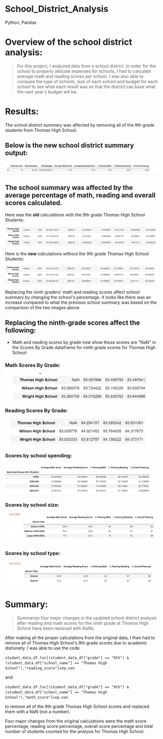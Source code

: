 # School_District_Analysis
Python, Pandas

# Overview of the school district analysis: 
>For this project, I analyzed data from a school district. In order for the school to properly allocate expenses for schools, I had to calculate average math and reading scores per school. I was also able to compare the type of schools, size of each school and budget for each school to see what each result was so that the district can base what the next year's budget will be.
# Results: 
The school district summary was affected by removing all of the 9th grade students from Thomas High School. 

## Below is the new school district summary output:

![District_Summary.png](District_Summary.png)

## The school summary was affected by the average percentage of math, reading and overall scores calculated.

Here was the **old** calculations with the 9th grade Thomas High School Students:

![Old_School_Summary_With_9th.png](Old_School_Summary_With_9th.png)

Here is the **new** calculations without the 9th grade Thomas High School Students:

![New_School_Summary_Without_9th.png](New_School_Summary_Without_9th.png)

Replacing the ninth graders' math and reading scores affect school summary by changing the school's percentage. It looks like there was an increase compared to what the previous school summary was based on the comparison of the two images above.

## Replacing the ninth-grade scores affect the following:

- Math and reading scores by grade now show those scores are "NaN" in the Scores By Grade dataframe for ninth grade scores for Thomas High School:

### Math Scores By Grade:

![New_Math_Scores_By_Grade.png](New_Math_Scores_By_Grade.png)

### Reading Scores By Grade:

![New_Reading_Scores_By_Grade.png](New_Reading_Scores_By_Grade.png)

### Scores by school spending:

![Scores_By_School_Spending.png](Scores_By_School_Spending.png)

### Scores by school size:

![Scores_By_School_Size.png](Scores_By_School_Size.png)

### Scores by school type:

![Scores_By_School_Type.png](Scores_By_School_Type.png)

# Summary: 
>Summarize four major changes in the updated school district analysis after reading and math scores for the ninth grade at Thomas High School have been replaced with NaNs.

After making all the proper calculations from the original data, I then had to remove all of Thomas High School's 9th grade scores due to academic dishonety. I was able to use the code

```student_data_df.loc[(student_data_df["grade"] == "9th") & (student_data_df["school_name"] == "Thomas High School"),"reading_score"]=np.nan```

and

```student_data_df.loc[(student_data_df["grade"] == "9th") & (student_data_df["school_name"] == "Thomas High School"),"math_score"]=np.nan```

to remove all of the 9th grade Thomas High School scores and replaced them with a NaN (not a number).

Four major changes from the original calculations were the math score percentage, reading score percentage, overall score percentage and total number of students counted for the analysis for Thomas High School.

